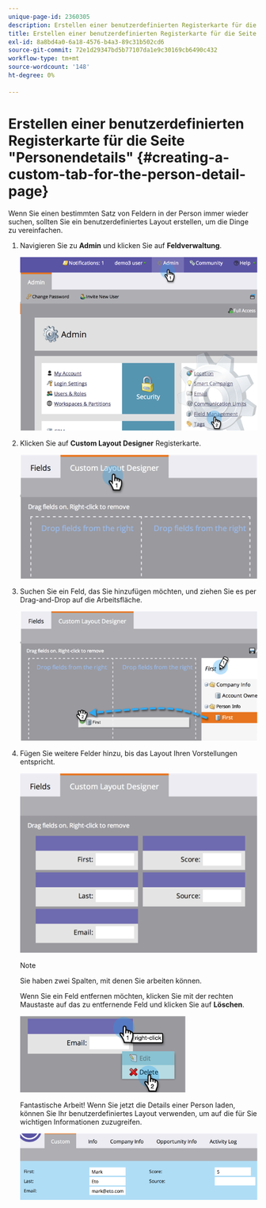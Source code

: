 ```yaml
---
unique-page-id: 2360305
description: Erstellen einer benutzerdefinierten Registerkarte für die Seite "Personendetails"- Marketo-Dokumente - Produktdokumentation
title: Erstellen einer benutzerdefinierten Registerkarte für die Seite "Personendetails"
exl-id: 8a8bd4a0-6a18-4576-b4a3-89c31b502cd6
source-git-commit: 72e1d29347bd5b77107da1e9c30169cb6490c432
workflow-type: tm+mt
source-wordcount: '148'
ht-degree: 0%

---
```


# Erstellen einer benutzerdefinierten Registerkarte für die Seite &quot;Personendetails&quot; {#creating-a-custom-tab-for-the-person-detail-page}

Wenn Sie einen bestimmten Satz von Feldern in der Person immer wieder suchen, sollten Sie ein benutzerdefiniertes Layout erstellen, um die Dinge zu vereinfachen.

1. Navigieren Sie zu **Admin** und klicken Sie auf **Feldverwaltung**.

   ![](assets/image2014-9-16-16-3a41-3a41.png)

1. Klicken Sie auf **Custom Layout Designer** Registerkarte.

   ![](assets/image2014-9-16-16-3a41-3a55.png)

1. Suchen Sie ein Feld, das Sie hinzufügen möchten, und ziehen Sie es per Drag-and-Drop auf die Arbeitsfläche.

   ![](assets/three-1.png)

1. Fügen Sie weitere Felder hinzu, bis das Layout Ihren Vorstellungen entspricht.

   ![](assets/image2014-9-16-16-3a42-3a25.png)

   >[!NOTE]
   >
   >Sie haben zwei Spalten, mit denen Sie arbeiten können.

   Wenn Sie ein Feld entfernen möchten, klicken Sie mit der rechten Maustaste auf das zu entfernende Feld und klicken Sie auf **Löschen**.

   ![](assets/image2014-9-16-16-3a43-3a56.png)

   Fantastische Arbeit! Wenn Sie jetzt die Details einer Person laden, können Sie Ihr benutzerdefiniertes Layout verwenden, um auf die für Sie wichtigen Informationen zuzugreifen.

   ![](assets/six-1.png)
